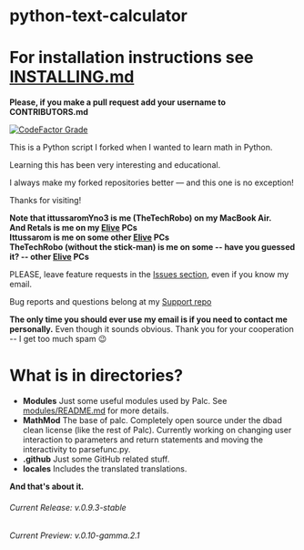 # python-text-calculator
# For installation instructions see [INSTALLING.md](INSTALLING.md)

**Please, if you make a pull request add your username to CONTRIBUTORS.md**

[![CodeFactor Grade](https://www.codefactor.io/repository/github/thetechrobo/python-text-calculator/badge/integrate-mathmod)](https://www.codefactor.io/repository/github/thetechrobo/python-text-calculator/overview/integrate-mathmod)

This is a Python script I forked when I wanted to learn math in Python.

Learning this has been very interesting and educational. 

I always make my forked repositories better — and this one is no exception!  

Thanks for visiting!

**Note that ittussaromYno3 is me (TheTechRobo) on my MacBook Air.**  
**And Retals is me on my [Elive](https://elivecd.org) PCs**  
**Ittussarom is me on some other [Elive](https://elivecd.org) PCs**  
**TheTechRobo (without the stick-man) is me on some -- have you guessed it? -- other [Elive](https://elivecd.org) PCs**


PLEASE, leave feature requests in the [Issues section](https://github.com/thetechrobo/python-text-calculator/issues), even if you know my email.

Bug reports and questions belong at my [Support repo](https://github.com/thetechrobo/support)

**The only time you should ever use my email is if you need to contact me personally.** Even though it sounds obvious. Thank you for your cooperation -- I get too much spam :wink:


# What is in directories?
- **Modules**
Just some useful modules used by Palc. See [modules/README.md](modules/README.md) for more details.  
- **MathMod**
The base of palc. Completely open source under the dbad clean license (like the rest of Palc). Currently working on changing user interaction to parameters and return statements and moving the interactivity to parsefunc.py.  
- **.github**
Just some GitHub related stuff.  
- **locales**
Includes the translated translations.  

**And that's about it.**

###### Current Release: v.0.9.3-stable
###### Current Preview: v.0.10-gamma.2.1
